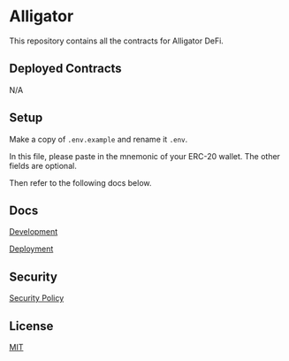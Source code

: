 # Alligator

This repository contains all the contracts for Alligator DeFi.

## Deployed Contracts

N/A

## Setup

Make a copy of `.env.example` and rename it `.env`.

In this file, please paste in the mnemonic of your ERC-20 wallet. The other fields are optional.

Then refer to the following docs below.

## Docs

[Development](docs/DEVELOPMENT.md)

[Deployment](docs/DEPLOYMENT.md)

## Security

[Security Policy](SECURITY.md)

## License

[MIT](LICENSE.txt)
